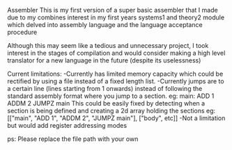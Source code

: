 Assembler
This is my first version of a super basic assembler that I made due to my combines interest in my first years systems1 and theory2 module which delved into assembly language and the language acceptance procedure 

Although this may seem like a tedious and unnecessary project, I took interest in the stages of compilation and would consider making a high level translator for a new language in the future (despite its uselessness) 

Current limitations:
-Currently has limited memory capacity which could be rectified by using a file instead of a fixed length list.
-Currently jumps are to a certain line (lines starting from 1 onwards) instead of following the standard assembly format where you jump to a section.
eg: 
main: 
  ADD 1
  ADDM 2
  JUMPZ main
This could be easily fixed by detecting when a section is being defined and creating a 2d array holding the sections
eg: [["main", "ADD 1", "ADDM 2", "JUMPZ main"], ["body", etc]]
-Not a limitation but would add register addressing modes

ps: Please replace the file path with your own 
